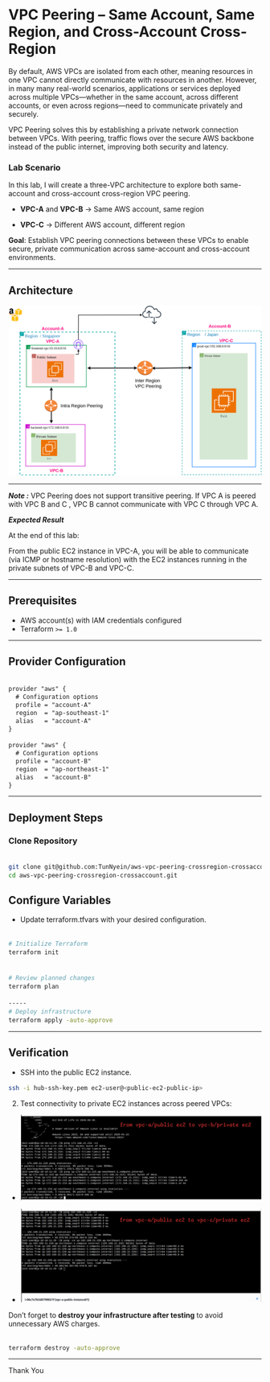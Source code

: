 # VPC Peering – Same Account, Same Region, and Cross-Account Cross-Region

By default, AWS VPCs are isolated from each other, meaning resources in one VPC cannot directly communicate with resources in another. However, in many many real-world scenarios, applications or services deployed across multiple VPCs—whether in the same account, across different accounts, or even across regions—need to communicate privately and securely.

VPC Peering solves this by establishing a private network connection between VPCs. With peering, traffic flows over the secure AWS backbone instead of the public internet, improving both security and latency.

### Lab Scenario

In this lab, I will create a three-VPC architecture to explore both same-account and cross-account cross-region VPC peering.

- **VPC-A** and **VPC-B** → Same AWS account, same region

- **VPC-C** → Different AWS account, different region

**Goal**: Establish VPC peering connections between these VPCs to enable secure, private communication across same-account and cross-account environments.

---

## Architecture

![alt text](assets/archit.png)

---
***Note :*** VPC Peering does not support transitive peering. If VPC A is peered with VPC B and C , VPC B cannot communicate with VPC C through VPC A.

***Expected Result***

At the end of this lab:

From the public EC2 instance in VPC-A, you will be able to communicate (via ICMP or hostname resolution) with the EC2 instances running in the private subnets of VPC-B and VPC-C.

---

## Prerequisites
- AWS account(s) with IAM credentials configured
- Terraform `>= 1.0`

---

## Provider Configuration

```hcl

provider "aws" {
  # Configuration options
  profile = "account-A"
  region  = "ap-southeast-1"
  alias   = "account-A"
}

provider "aws" {
  # Configuration options
  profile = "account-B"
  region  = "ap-northeast-1"
  alias   = "account-B"
}

```
--- 
## Deployment Steps

### Clone Repository

```bash

git clone git@github.com:TunNyein/aws-vpc-peering-crossregion-crossaccount.git
cd aws-vpc-peering-crossregion-crossaccount.git

```
## Configure Variables

- Update terraform.tfvars with your desired configuration.

```bash

# Initialize Terraform
terraform init


# Review planned changes
terraform plan

-----
# Deploy infrastructure
terraform apply -auto-approve


```
---


## Verification

- SSH into the public EC2 instance.

```bash
ssh -i hub-ssh-key.pem ec2-user@<public-ec2-public-ip>

```

2. Test connectivity to private EC2 instances across peered VPCs:

- ![alt text](assets/vpca-to-vpcb.png)

- ![alt text](assets/vpca-to-vpcc.png)


Don’t forget to **destroy your infrastructure after testing** to avoid unnecessary AWS charges.

```bash

terraform destroy -auto-approve


```
---

Thank You